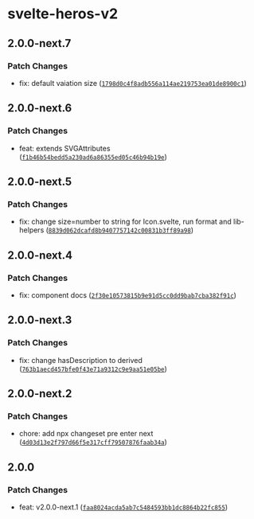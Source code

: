 # svelte-heros-v2

## 2.0.0-next.7

### Patch Changes

- fix: default vaiation size ([`1798d0c4f8adb556a114ae219753ea01de8900c1`](https://github.com/shinokada/svelte-heros-v2/commit/1798d0c4f8adb556a114ae219753ea01de8900c1))

## 2.0.0-next.6

### Patch Changes

- feat: extends SVGAttributes<SVGElement> ([`f1b46b54bedd5a230ad6a86355ed05c46b94b19e`](https://github.com/shinokada/svelte-heros-v2/commit/f1b46b54bedd5a230ad6a86355ed05c46b94b19e))

## 2.0.0-next.5

### Patch Changes

- fix: change size=number to string for Icon.svelte, run format and lib-helpers ([`8839d062dcafd8b9407757142c00831b3ff89a98`](https://github.com/shinokada/svelte-heros-v2/commit/8839d062dcafd8b9407757142c00831b3ff89a98))

## 2.0.0-next.4

### Patch Changes

- fix: component docs ([`2f30e10573815b9e91d5cc0dd9bab7cba382f91c`](https://github.com/shinokada/svelte-heros-v2/commit/2f30e10573815b9e91d5cc0dd9bab7cba382f91c))

## 2.0.0-next.3

### Patch Changes

- fix: change hasDescription to derived ([`763b1aecd457bfe0f43e71a9312c9e9aa51e05be`](https://github.com/shinokada/svelte-heros-v2/commit/763b1aecd457bfe0f43e71a9312c9e9aa51e05be))

## 2.0.0-next.2

### Patch Changes

- chore: add npx changeset pre enter next ([`4d03d13e2f797d66f5e317cff79507876faab34a`](https://github.com/shinokada/svelte-heros-v2/commit/4d03d13e2f797d66f5e317cff79507876faab34a))

## 2.0.0

### Patch Changes

- feat: v2.0.0-next.1 ([`faa8024acda5ab7c5484593bb1dc8864b22fc855`](https://github.com/shinokada/svelte-heros-v2/commit/faa8024acda5ab7c5484593bb1dc8864b22fc855))
